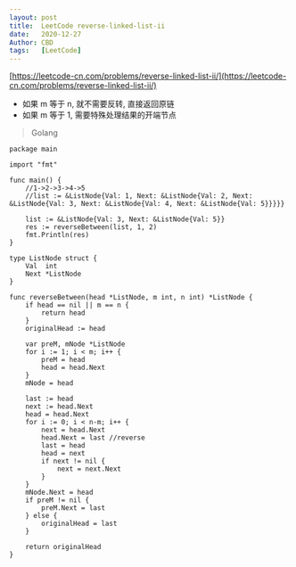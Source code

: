 ```yaml
---
layout: post
title:  LeetCode reverse-linked-list-ii
date:   2020-12-27
Author: CBD
tags:   [LeetCode]
---
```


[https://leetcode-cn.com/problems/reverse-linked-list-ii/](https://leetcode-cn.com/problems/reverse-linked-list-ii/)

* 如果 m 等于 n, 就不需要反转, 直接返回原链
* 如果 m 等于 1, 需要特殊处理结果的开端节点

> Golang

```golang
package main

import "fmt"

func main() {
	//1->2->3->4->5
	//list := &ListNode{Val: 1, Next: &ListNode{Val: 2, Next: &ListNode{Val: 3, Next: &ListNode{Val: 4, Next: &ListNode{Val: 5}}}}}

	list := &ListNode{Val: 3, Next: &ListNode{Val: 5}}
	res := reverseBetween(list, 1, 2)
	fmt.Println(res)
}

type ListNode struct {
	Val  int
	Next *ListNode
}

func reverseBetween(head *ListNode, m int, n int) *ListNode {
	if head == nil || m == n {
		return head
	}
	originalHead := head

	var preM, mNode *ListNode
	for i := 1; i < m; i++ {
		preM = head
		head = head.Next
	}
	mNode = head

	last := head
	next := head.Next
	head = head.Next
	for i := 0; i < n-m; i++ {
		next = head.Next
		head.Next = last //reverse
		last = head
		head = next
		if next != nil {
			next = next.Next
		}
	}
	mNode.Next = head
	if preM != nil {
		preM.Next = last
	} else {
		originalHead = last
	}

	return originalHead
}

```
